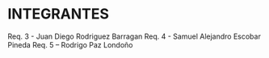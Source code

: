 # INTEGRANTES

Req. 3 - Juan Diego Rodriguez Barragan
Req. 4 - Samuel Alejandro Escobar Pineda
Req. 5 – Rodrigo Paz Londoño
